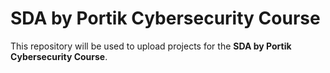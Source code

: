# SDA by Portik Cybersecurity Course  

This repository will be used to upload projects for the **SDA by Portik Cybersecurity Course**.  
